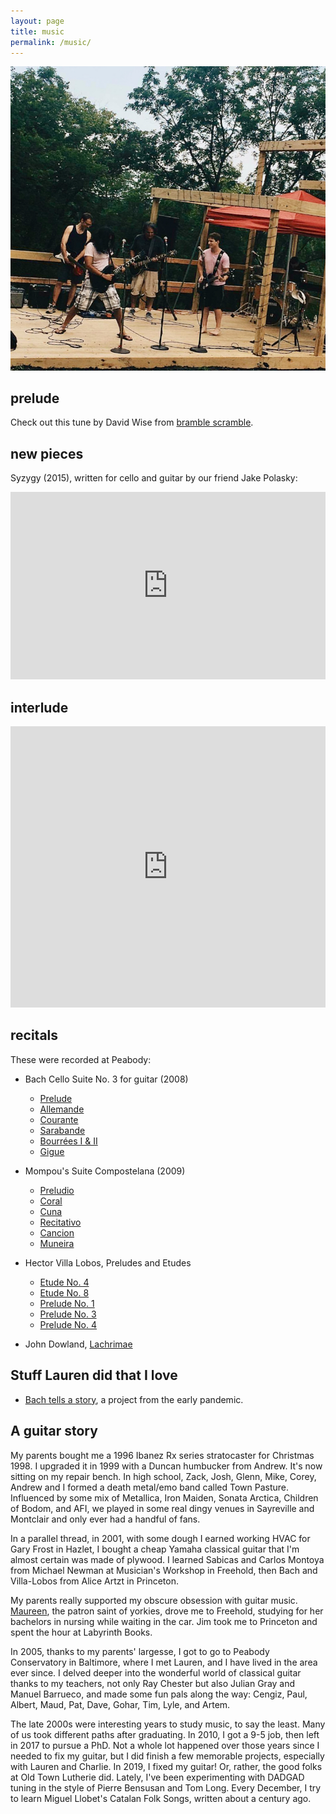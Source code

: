 ```yaml
---
layout: page
title: music
permalink: /music/
---
```


![](/assets/music.jpg)

## prelude

Check out this tune by David Wise from <a href="https://www.youtube.com/watch?v=qIk6YFTzckc" target="_blank">bramble scramble</a>.

## new pieces

Syzygy (2015), written for cello and guitar by our friend Jake Polasky:

<iframe width="100%" height="300" scrolling="no" frameborder="no" allow="autoplay" src="https://w.soundcloud.com/player/?url=https%3A//api.soundcloud.com/playlists/203738773&color=%23ff5500&auto_play=false&hide_related=false&show_comments=true&show_user=true&show_reposts=false&show_teaser=true&visual=true"></iframe>

## interlude

<iframe width="100%" height="450" scrolling="no" frameborder="no" allow="autoplay" src="https://w.soundcloud.com/player/?url=https%3A//api.soundcloud.com/users/44246847&color=%23ff5500&auto_play=false&hide_related=false&show_comments=true&show_user=true&show_reposts=false&show_teaser=true"></iframe>

## recitals

These were recorded at Peabody:

* Bach Cello Suite No. 3 for guitar (2008)
    * [Prelude](/assets/Prelude.mp3)
    * [Allemande](/assets/Allemande.mp3)
    * [Courante](/assets/Courante.mp3)
    * [Sarabande](/assets/Sarabande.mp3)
    * [Bourrées I & II](/assets/Bourrées.mp3)
    * [Gigue](/assets/Gigue.mp3)

* Mompou's Suite Compostelana (2009)
    * [Preludio](/assets/Preludio.mp3)
    * [Coral](/assets/Coral.mp3)
    * [Cuna](/assets/Cuna.mp3)
    * [Recitativo](/assets/Recitativo.mp3)
    * [Cancion](/assets/Cancion.mp3)
    * [Muneira](/assets/Muneira.mp3)

* Hector Villa Lobos, Preludes and Etudes
    * [Etude No. 4](/assets/Etude4.mp3)
    * [Etude No. 8](/assets/Etude8.mp3)
    * [Prelude No. 1](/assets/Prelude1.mp3)
    * [Prelude No. 3](/assets/Prelude3.mp3)
    * [Prelude No. 4](/assets/Prelude4.mp3)

* John Dowland, [Lachrimae](/assets/Lachrimae.mp3)

## Stuff Lauren did that I love

* [Bach tells a story](/assets/bach-tells-a-story.mp3), a project from the early pandemic.

## A guitar story

My parents bought me a 1996 Ibanez Rx series stratocaster for Christmas 1998. I upgraded it in 1999 with a Duncan humbucker from Andrew. It's now sitting on my repair bench. In high school, Zack, Josh, Glenn, Mike, Corey, Andrew and I formed a death metal/emo band called Town Pasture. Influenced by some mix of Metallica, Iron Maiden, Sonata Arctica, Children of Bodom, and AFI, we played in some real dingy venues in Sayreville and Montclair and only ever had a handful of fans.

In a parallel thread, in 2001, with some dough I earned working HVAC for Gary Frost in Hazlet, I bought a cheap Yamaha classical guitar that I'm almost certain was made of plywood. I learned Sabicas and Carlos Montoya from Michael Newman at Musician's Workshop in Freehold, then Bach and Villa-Lobos from Alice Artzt in Princeton.

My parents really supported my obscure obsession with guitar music. [Maureen](/assets/maureen.jpg), the patron saint of yorkies, drove me to Freehold, studying for her bachelors in nursing while waiting in the car. Jim took me to Princeton and spent the hour at Labyrinth Books.

In 2005, thanks to my parents' largesse, I got to go to Peabody Conservatory in Baltimore, where I met Lauren, and I have lived in the area ever since. I delved deeper into the wonderful world of classical guitar thanks to my teachers, not only Ray Chester but also Julian Gray and Manuel Barrueco, and made some fun pals along the way: Cengiz, Paul, Albert, Maud, Pat, Dave, Gohar, Tim, Lyle, and Artem.

The late 2000s were interesting years to study music, to say the least. Many of us took different paths after graduating. In 2010, I got a 9-5 job, then left in 2017 to pursue a PhD. Not a whole lot happened over those years since I needed to fix my guitar, but I did finish a few memorable projects, especially with Lauren and Charlie. In 2019, I fixed my guitar! Or, rather, the good folks at Old Town Lutherie did. Lately, I've been experimenting with DADGAD tuning in the style of Pierre Bensusan and Tom Long. Every December, I try to learn Miguel Llobet's Catalan Folk Songs, written about a century ago.

